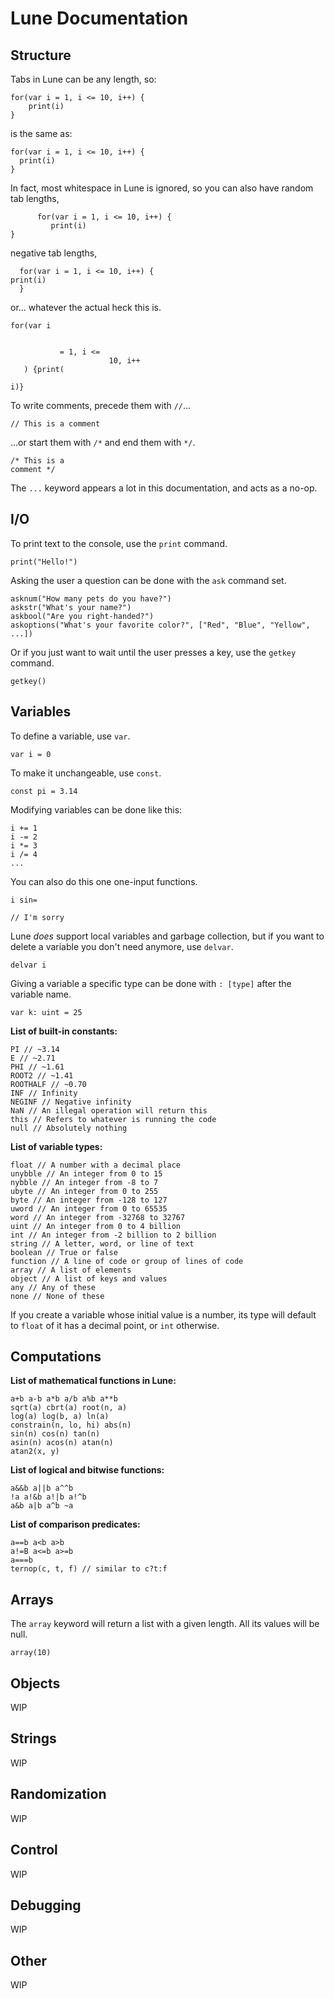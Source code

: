 # Lune Documentation

## Structure
Tabs in Lune can be any length, so:
```lune
for(var i = 1, i <= 10, i++) {
    print(i)
}
```
is the same as:
```lune
for(var i = 1, i <= 10, i++) {
  print(i)
}
```

In fact, most whitespace in Lune is ignored, so you can also have random tab lengths,
```lune
      for(var i = 1, i <= 10, i++) {
         print(i)
}
```
negative tab lengths,
```lune
  for(var i = 1, i <= 10, i++) {
print(i)
  }
```
or... whatever the actual heck this is.
```lune
for(var i


           = 1, i <=
                      10, i++
   ) {print(

i)}
```

To write comments, precede them with `//`...
```lune
// This is a comment
```
...or start them with `/*` and end them with `*/`.
```lune
/* This is a
comment */
```

The `...` keyword appears a lot in this documentation, and acts as a no-op.

## I/O
To print text to the console, use the `print` command.
```lune
print("Hello!")
```

Asking the user a question can be done with the `ask` command set.
```lune
asknum("How many pets do you have?")
askstr("What's your name?")
askbool("Are you right-handed?")
askoptions("What's your favorite color?", ["Red", "Blue", "Yellow", ...])
```
Or if you just want to wait until the user presses a key, use the `getkey` command.
```lune
getkey()
```

## Variables
To define a variable, use `var`.
```lune
var i = 0
```
To make it unchangeable, use `const`.
```lune
const pi = 3.14
```
Modifying variables can be done like this:
```lune
i += 1
i -= 2
i *= 3
i /= 4
...
```
You can also do this one one-input functions.
```lune
i sin=

// I'm sorry
```

Lune *does* support local variables and garbage collection, but if you want to delete a variable you don't need anymore, use `delvar`.
```lune
delvar i
```

Giving a variable a specific type can be done with `: [type]` after the variable name.
```lune
var k: uint = 25
```

**List of built-in constants:**
```lune
PI // ~3.14
E // ~2.71
PHI // ~1.61
ROOT2 // ~1.41
ROOTHALF // ~0.70
INF // Infinity
NEGINF // Negative infinity
NaN // An illegal operation will return this
this // Refers to whatever is running the code
null // Absolutely nothing
```

**List of variable types:**
```lune
float // A number with a decimal place
unybble // An integer from 0 to 15
nybble // An integer from -8 to 7
ubyte // An integer from 0 to 255
byte // An integer from -128 to 127
uword // An integer from 0 to 65535
word // An integer from -32768 to 32767
uint // An integer from 0 to 4 billion
int // An integer from -2 billion to 2 billion
string // A letter, word, or line of text
boolean // True or false
function // A line of code or group of lines of code
array // A list of elements
object // A list of keys and values
any // Any of these
none // None of these
```

If you create a variable whose initial value is a number, its type will default to `float` of it has a decimal point, or `int` otherwise.

## Computations
**List of mathematical functions in Lune:**
```lune
a+b a-b a*b a/b a%b a**b
sqrt(a) cbrt(a) root(n, a)
log(a) log(b, a) ln(a)
constrain(n, lo, hi) abs(n)
sin(n) cos(n) tan(n)
asin(n) acos(n) atan(n)
atan2(x, y)
```

**List of logical and bitwise functions:**
```lune
a&&b a||b a^^b
!a a!&b a!|b a!^b
a&b a|b a^b ~a
```

**List of comparison predicates:**
```lune
a==b a<b a>b
a!=B a<=b a>=b
a===b
ternop(c, t, f) // similar to c?t:f
```

## Arrays
The `array` keyword will return a list with a given length. All its values will be null.
```lune
array(10)
```

## Objects
WIP

## Strings
WIP

## Randomization
WIP

## Control
WIP

## Debugging
WIP

## Other
WIP
